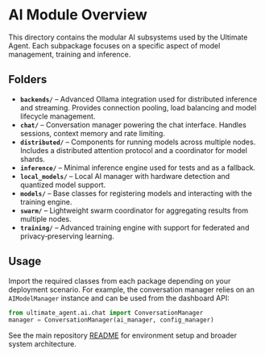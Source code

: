 # AI Module Overview

This directory contains the modular AI subsystems used by the Ultimate Agent. Each subpackage focuses on a specific aspect of model management, training and inference.

## Folders

- **`backends/`** – Advanced Ollama integration used for distributed inference and streaming. Provides connection pooling, load balancing and model lifecycle management.
- **`chat/`** – Conversation manager powering the chat interface. Handles sessions, context memory and rate limiting.
- **`distributed/`** – Components for running models across multiple nodes. Includes a distributed attention protocol and a coordinator for model shards.
- **`inference/`** – Minimal inference engine used for tests and as a fallback.
- **`local_models/`** – Local AI manager with hardware detection and quantized model support.
- **`models/`** – Base classes for registering models and interacting with the training engine.
- **`swarm/`** – Lightweight swarm coordinator for aggregating results from multiple nodes.
- **`training/`** – Advanced training engine with support for federated and privacy‑preserving learning.

## Usage

Import the required classes from each package depending on your deployment scenario. For example, the conversation manager relies on an `AIModelManager` instance and can be used from the dashboard API:

```python
from ultimate_agent.ai.chat import ConversationManager
manager = ConversationManager(ai_manager, config_manager)
```

See the main repository [README](../..//README.md) for environment setup and broader system architecture.
